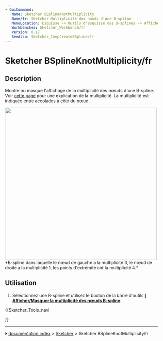 ```yaml
---
- GuiCommand:
   Name: Sketcher BSplineKnotMultiplicity
   Name/fr: Sketcher Multiplicité des nœuds d'une B-spline
   MenuLocation: Esquisse -> Outils d'esquisse des B-splines -> Afficher/masquer la multiplicité de nœuds d'une B-spline
   Workbenches: Sketcher_Workbench/fr
   Version: 0.17
   SeeAlso: Sketcher_CompCreateBSpline/fr
---
```


# Sketcher BSplineKnotMultiplicity/fr

## Description

Montre ou masque l\'affichage de la multiplicité des nœuds d\'une B-spline. Voir [cette page](Sketcher_BSplineDecreaseKnotMultiplicity/fr#Description.md) pour une explication de la multiplicité. La multiplicité est indiquée entre accolades à côté du nœud.

<img alt="" src=images/Sketcher_KnotMultiplicity_multiplicity3.png  style="width:500px;"> 
*B-spline dans laquelle le nœud de gauche a la multiplicité 3, le nœud de droite a la multiplicité 1, les points d'extrémité ont la multiplicité 4.*



## Utilisation

1.  Sélectionnez une B-spline et utilisez le bouton de la barre d\'outils **[<img src=images/Sketcher_BSplineKnotMultiplicity.svg style="width:16px"> [Afficher/Masquer la multiplicité des nœuds B-spline](Sketcher_BSplineKnotMultiplicity/fr.md)**.





{{Sketcher_Tools_navi

}}



---
⏵ [documentation index](../README.md) > [Sketcher](Sketcher_Workbench.md) > Sketcher BSplineKnotMultiplicity/fr
